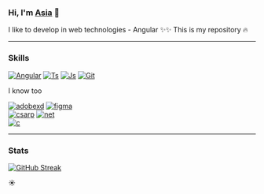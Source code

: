 ### Hi, I'm [Asia](https://joannamaria27.github.io/portfolio/) 👋 
I like to develop in web technologies - Angular ✨✨ This is my repository :fire:

__________________________________________________________________________________________________
### Skills
[![Angular](https://img.shields.io/badge/Angular-DD0031?style=for-the-badge&logo=angular&logoColor=white)](https://github.com/joannamaria27/fileTransferPanel)
[![Ts](https://img.shields.io/badge/TypeScript-007ACC?style=for-the-badge&logo=typescript&logoColor=white)](https://github.com/joannamaria27/filmList)
[![Js](https://img.shields.io/badge/JavaScript-323330?style=for-the-badge&logo=javascript&logoColor=F7DF1E)](https://github.com/joannamaria27/fileTransferPanel)
[![Git](https://img.shields.io/badge/GIT-E44C30?style=for-the-badge&logo=git&logoColor=white)](https://github.com/joannamaria27/fileTransferPanel)

I know too

[![adobexd](https://img.shields.io/badge/Adobe%20XD-470137?style=for-the-badge&logo=Adobe%20XD&logoColor=#FF61F6)](https://github.com/joannamaria27/gamesVRMenuInterface)
[![figma](https://img.shields.io/badge/Figma-F24E1E?style=for-the-badge&logo=figma&logoColor=white)]()
<br>
[![csarp](https://img.shields.io/badge/C%23-239120?style=for-the-badge&logo=c-sharp&logoColor=white)](https://github.com/joannamaria27/imageProcessing)
[![net](https://img.shields.io/badge/.NET-512BD4?style=for-the-badge&logo=dotnet&logoColor=white)](https://github.com/joannamaria27/graphicEditor)
<br>
[![c](https://img.shields.io/badge/C-00599C?style=for-the-badge&logo=c&logoColor=white)](https://github.com/joannamaria27/deamon)

<!-- https://github.com/alexandresanlim/Badges4-README.md-Profile#-languages-] -->
__________________________________________________________________________________________________

### Stats
[![GitHub Streak](http://github-readme-streak-stats.herokuapp.com?user=joannamaria27&theme=tokyonight&hide_border=true)](https://git.io/streak-stats)

<!--
**joannamaria27/joannamaria27** is a ✨ _special_ ✨ repository because its `README.md` (this file) appears on your GitHub profile.

Here are some ideas to get you started:

- 🔭 I’m currently working on ...
- 🌱 I’m currently learning ...
- 👯 I’m looking to collaborate on ...
- 🤔 I’m looking for help with ...
- 💬 Ask me about ...
- 📫 How to reach me: ...
- 😄 Pronouns: ...
- ⚡ Fun fact: ...
-->

:sunny:

<!--
[Jokes Card](https://readme-jokes.vercel.app/api) 

[![Spotify](https://<vercel-domain>.vercel.app/api/spotify)](https://open.spotify.com/user/<spotify-username>)
-->
